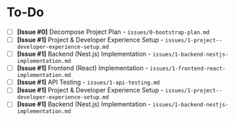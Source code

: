 # To-Do

- [ ] **[Issue #0]** Decompose Project Plan - `issues/0-bootstrap-plan.md`
- [ ] **[Issue #1]** Project & Developer Experience Setup - `issues/1-project--developer-experience-setup.md`
- [ ] **[Issue #1]** Backend (Nest.js) Implementation - `issues/1-backend-nestjs-implementation.md`
- [ ] **[Issue #1]** Frontend (React) Implementation - `issues/1-frontend-react-implementation.md`
- [ ] **[Issue #1]** API Testing - `issues/1-api-testing.md`
- [ ] **[Issue #1]** Project & Developer Experience Setup - `issues/1-project--developer-experience-setup.md`
- [ ] **[Issue #1]** Backend (Nest.js) Implementation - `issues/1-backend-nestjs-implementation.md`
